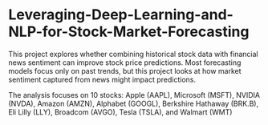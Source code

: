 # Leveraging-Deep-Learning-and-NLP-for-Stock-Market-Forecasting
This project explores whether combining historical stock data with financial news sentiment can improve stock price predictions. Most forecasting models focus only on past trends, but this project looks at how market sentiment captured from news might impact predictions.

The analysis focuses on 10 stocks: Apple (AAPL), Microsoft (MSFT), NVIDIA (NVDA), Amazon (AMZN), Alphabet (GOOGL), Berkshire Hathaway (BRK.B), Eli Lilly (LLY), Broadcom (AVGO), Tesla (TSLA), and Walmart (WMT)
